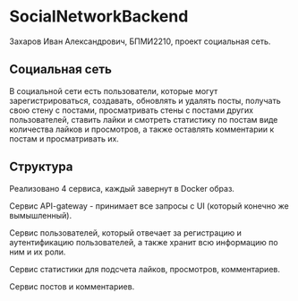 # SocialNetworkBackend

Захаров Иван Александрович, БПМИ2210, проект социальная сеть.

## Социальная сеть
В социальной сети есть пользователи, которые могут зарегистрироваться, создавать, обновлять и удалять посты, получать свою стену с постами, просматривать стены с постами других пользователей, ставить лайки и смотреть статистику по постам виде количества лайков и просмотров, а также оставлять комментарии к постам и просматривать их.

## Структура
Реализовано 4 сервиса, каждый завернут в Docker образ.

Сервис API-gateway - принимает все запросы с UI (который конечно же вымышленный).

Сервис пользователей, который отвечает за регистрацию и аутентификацию пользователей, а также хранит всю информацию по ним и их роли.

Сервис статистики для подсчета лайков, просмотров, комментариев.

Сервис постов и комментариев.
